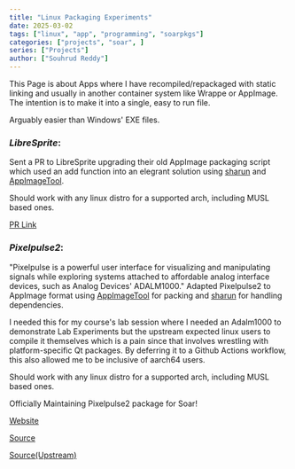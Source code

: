 ```yaml
---
title: "Linux Packaging Experiments"
date: 2025-03-02
tags: ["linux", "app", "programming", "soarpkgs"]
categories: ["projects", "soar", ]
series: ["Projects"]
author: ["Souhrud Reddy"]
---
```


This Page is about Apps where I have recompiled/repackaged with static linking and usually in another container system like Wrappe or AppImage. The intention is to make it into a single, easy to run file.

Arguably easier than Windows' EXE files.

### *LibreSprite*:

Sent a PR to LibreSprite upgrading their old AppImage packaging script which used an add function into an elegrant solution using [sharun](https://github.com/VHSgunzo/sharun) and [AppImageTool](https://github.com/AppImage/appimagetool).

Should work with any linux distro for a supported arch, including MUSL based ones.

[PR Link](https://github.com/LibreSprite/LibreSprite/pull/522#event-16524339533)

### *Pixelpulse2*:
"Pixelpulse is a powerful user interface for visualizing and manipulating signals while exploring systems attached to affordable analog interface devices, such as Analog Devices' ADALM1000." Adapted Pixelpulse2 to AppImage format using [AppImageTool](https://github.com/AppImage/appimagetool) for packing and [sharun](https://github.com/VHSgunzo/sharun) for handling dependencies.

I needed this for my course's lab session where I needed an Adalm1000 to demonstrate Lab Experiments but the upstream expected linux users to compile it themselves which is a pain since that involves wrestling with platform-specific Qt packages. By deferring it to a Github Actions workflow, this also allowed me to be inclusive of aarch64 users.

Should work with any linux distro for a supported arch, including MUSL based ones.

Officially Maintaining Pixelpulse2 package for Soar!

[Website](https://sounddrill31.github.io/Pixelpulse2/)

[Source](https://github.com/pkgforge-dev/Pixelpulse2-AppImage)

[Source(Upstream)](https://github.com/analogdevicesinc/Pixelpulse2)